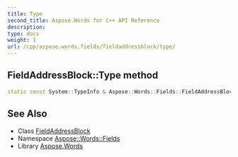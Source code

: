 ```yaml
---
title: Type
second_title: Aspose.Words for C++ API Reference
description: 
type: docs
weight: 1
url: /cpp/aspose.words.fields/fieldaddressblock/type/
---
```

## FieldAddressBlock::Type method




```cpp
static const System::TypeInfo & Aspose::Words::Fields::FieldAddressBlock::Type()
```

## See Also

* Class [FieldAddressBlock](../)
* Namespace [Aspose::Words::Fields](../../)
* Library [Aspose.Words](../../../)
